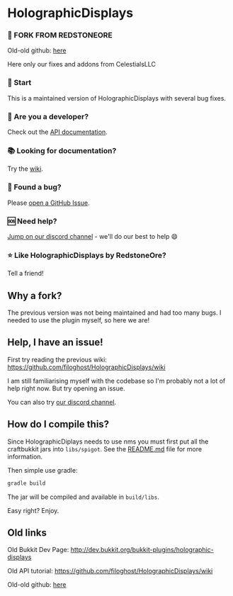 # HolographicDisplays

### 🔧 FORK FROM REDSTONEORE
Old-old github: <a href="https://github.com/redstone/HolographicDisplays/issues/new">here</a>

Here only our fixes and addons from CelestialsLLC

### 🔧 Start
This is a maintained version of HolographicDisplays with several bug fixes. 

### 🔧 Are you a developer?
<p> Check out the <a href="https://github.com/filoghost/HolographicDisplays/wiki">API documentation</a>.

### 📚 Looking for documentation?
<p> Try the <a href="https://github.com/redstone/HolographicDisplays/wiki">wiki</a>.</p>

### 🐞 Found a bug? 
<p>Please <a href="https://github.com/redstone/HolographicDisplays/issues/new">open a GitHub Issue</a>.</p>

### 🆘 Need help? 
<p><a target="_blank" href="https://discord.gg/p3VjnUd">Jump on our discord channel</a> - we'll do our best to help 😄 </p>

### ⭐️ Like HolographicDisplays by RedstoneOre?
<p>Tell a friend!</p>

## Why a fork?

The previous version was not being maintained and had too many bugs. I needed to use the plugin myself, so here we are! 

## Help, I have an issue!

First try reading the previous wiki: https://github.com/filoghost/HolographicDisplays/wiki

I am still familiarising myself with the codebase so I'm probably not a lot of help right now. But try opening an issue. 

You can also try <a target="_blank" href="https://discord.gg/p3VjnUd">our discord channel</a>.

## How do I compile this?

Since HolographicDiplays needs to use nms you must first put all the craftbukkit jars into `libs/spigot`. See the [README.md](https://github.com/redstone/HolographicDisplays/blob/master/libs/README.md) file for more information.

Then simple use gradle:

```bash
gradle build
```

The jar will be compiled and available in `build/libs`. 

Easy right? Enjoy.

## Old links

Old Bukkit Dev Page: http://dev.bukkit.org/bukkit-plugins/holographic-displays

Old API tutorial: https://github.com/filoghost/HolographicDisplays/wiki

Old-old github: <a href="https://github.com/redstone/HolographicDisplays/issues/new">here</a>